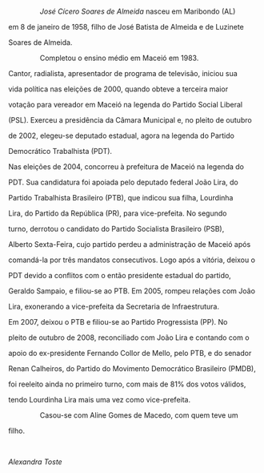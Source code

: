 

 



 



                *José Cícero Soares de Almeida* nasceu em Maribondo (AL)

em 8 de janeiro de 1958, filho de José Batista de Almeida e de Luzinete

Soares de Almeida.



                Completou o ensino médio em Maceió em 1983.



Cantor, radialista, apresentador de programa de televisão, iniciou sua

vida política nas eleições de 2000, quando obteve a terceira maior

votação para vereador em Maceió na legenda do Partido Social Liberal

(PSL). Exerceu a presidência da Câmara Municipal e, no pleito de outubro

de 2002, elegeu-se deputado estadual, agora na legenda do Partido

Democrático Trabalhista (PDT).



Nas eleições de 2004, concorreu à prefeitura de Maceió na legenda do

PDT. Sua candidatura foi apoiada pelo deputado federal João Lira, do

Partido Trabalhista Brasileiro (PTB), que indicou sua filha, Lourdinha

Lira, do Partido da República (PR), para vice-prefeita. No segundo

turno, derrotou o candidato do Partido Socialista Brasileiro (PSB),

Alberto Sexta-Feira, cujo partido perdeu a administração de Maceió após

comandá-la por três mandatos consecutivos. Logo após a vitória, deixou o

PDT devido a conflitos com o então presidente estadual do partido,

Geraldo Sampaio, e filiou-se ao PTB. Em 2005, rompeu relações com João

Lira, exonerando a vice-prefeita da Secretaria de Infraestrutura.



Em 2007, deixou o PTB e filiou-se ao Partido Progressista (PP). No

pleito de outubro de 2008, reconciliado com João Lira e contando com o

apoio do ex-presidente Fernando Collor de Mello, pelo PTB, e do senador

Renan Calheiros, do Partido do Movimento Democrático Brasileiro (PMDB),

foi reeleito ainda no primeiro turno, com mais de 81% dos votos válidos,

tendo Lourdinha Lira mais uma vez como vice-prefeita.



                Casou-se com Aline Gomes de Macedo, com quem teve um

filho.



 



*Alexandra Toste*



                                                                                                                                                                      



